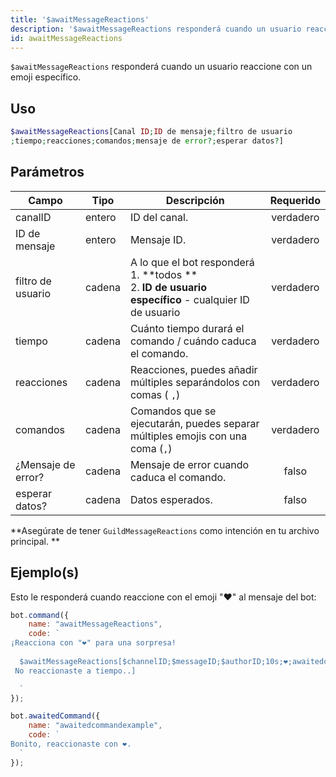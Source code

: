 ```yaml
---
title: '$awaitMessageReactions'
description: '$awaitMessageReactions responderá cuando un usuario reaccione con un emoji específico.'
id: awaitMessageReactions
---
```


`$awaitMessageReactions` responderá cuando un usuario reaccione con un emoji específico.

## Uso

```php
$awaitMessageReactions[Canal ID;ID de mensaje;filtro de usuario
;tiempo;reacciones;comandos;mensaje de error?;esperar datos?]
```

## Parámetros

| Campo              | Tipo   | Descripción                                                                                                                  | Requerido |
| ------------------ | ------ | ---------------------------------------------------------------------------------------------------------------------------- |:---------:|
| canalID            | entero | ID del canal.                                                                                                                | verdadero |
| ID de mensaje      | entero | Mensaje ID.                                                                                                                  | verdadero |
| filtro de usuario  | cadena | A lo que el bot responderá <br /> 1. **todos ** <br /> 2. **ID de usuario específico** - cualquier ID de usuario | verdadero |
| tiempo             | cadena | Cuánto tiempo durará el comando / cuándo caduca el comando.                                                                  | verdadero |
| reacciones         | cadena | Reacciones, puedes añadir múltiples separándolos con comas ( `,`)                                                            | verdadero |
| comandos           | cadena | Comandos que se ejecutarán, puedes separar múltiples emojis con una coma (`,`)                                               | verdadero |
| ¿Mensaje de error? | cadena | Mensaje de error cuando caduca el comando.                                                                                   |   falso   |
| esperar datos?     | cadena | Datos esperados.                                                                                                             |   falso   |

**Asegúrate de tener `GuildMessageReactions` como intención en tu archivo principal. **

## Ejemplo(s)

Esto le responderá cuando reaccione con el emoji "❤️" al mensaje del bot:

```js
bot.command({
    name: "awaitMessageReactions",
    code: `
¡Reacciona con "❤️" para una sorpresa!
 
  $awaitMessageReactions[$channelID;$messageID;$authorID;10s;❤️;awaitedcommandexample;Ups!
 No reaccionaste a tiempo..]

  `
});

bot.awaitedCommand({
    name: "awaitedcommandexample",
    code: `
Bonito, reaccionaste con ❤️.
  `
});
```
